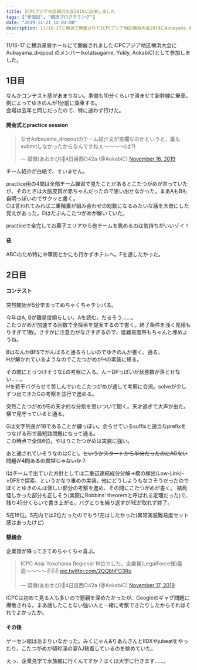```yaml
---
title: ICPCアジア地区横浜大会2019に出場しました
tags: ["参加記", "競技プログラミング"]
date: "2019-11-21 12:04:00"
description: 11/16-17に横浜で開催されたICPCアジア地区横浜大会2019にAobayama_dropoutのメンバーとして参加しました。
---
```


11/16-17 に横浜産貿ホールにて開催されましたICPCアジア地区横浜大会に Aobayama_dropout のメンバー(kotatsugame, Yukly, AokabiC)として参加しました。

## 1日目
なんかコンテスト感があまりない。準備も10分くらいで済ませて新幹線に乗車。例によってゆきのんが1分前に乗車する。  
会場は去年と同じだったので、特に迷わず行けた。

#### 開会式とpractice session

<blockquote class="twitter-tweet"><p lang="ja" dir="ltr">なぜAobayama_dropoutのチーム紹介文が空欄なのかというと、誰もsubmitしなかったからなんですねぇ〜〜〜〜(は?)</p>&mdash; 碧黴(あおかび)🦇4日目西O42a (@AokabiC) <a href="https://twitter.com/AokabiC/status/1195565973513728001?ref_src=twsrc%5Etfw">November 16, 2019</a></blockquote> <script async src="https://platform.twitter.com/widgets.js" charset="utf-8"></script>

チーム紹介が白紙で、すいません。

practice用の4問は全部チーム練習で見たことがあるとこたつがめが言っていたが、そのときは大脳皮質が赤ちゃんだったので思い出せなかった。まあAもBも自明っぽいのでサクッと書く。  
Cは言われてみれば二重階乗が組み合わせの総数になるみたいな話を大昔にした覚えがあった。Dはたぶんこたつがめが解いていた。

practiceで全完してお菓子エリアから他チームを眺めるのは気持ちがいいゾイ！

#### 夜
ABCのため特に中華街とかにも行かずホテルへ。Fを通したかった。

## 2日目
#### コンテスト
突然開始が5分早まってめちゃくちゃテンパる。

今年はA, Bが難易度順らしい。Aを読む。だるそう……。  
こたつがめが加速する回数で全探索を提案するので書く。終了条件を浅く見積もりすぎて1敗。さすがに注意力がなさすぎるので、低難易度帯もちゃんと埋めようね。

BはなんかBFSでがんばると通るらしいのでゆきのんが書く。通る。  
Hが解かれているようなのでこたつがめがHの実装に移る。

その間にとっつけそうなEの考察に入る。んーDPっぽいが状態数が落とせない……。  
Hを若干バグらせて苦しんでいたこたつがめが通して考察に合流。solveが少しずつ出てきたGの考察を並行で進める。

突然こたつがめがEの天才的な分割を思いついて聞く。天才過ぎて大声が出た。横で見守っていると通る。

Gは文字列長が16であることが鍵っぽい。余らせているsuffixと適当なprefixをつなげる形で最短路問題になって通る。  
この時点で全体6位。やはりこたつがめは実装に強い。

あと通されていそうなのはCとI。~~というかスタートから半分たったのにACない問題が4問あるの異常じゃないか？~~

Iはチームで出ていた方針としては二重辺連結成分分解->橋の検出(Low-Link)->DFSで探索、というかなり重めの実装。他にどうしようもなさそうだったのでぼくとゆきのんは怪しい部分の考察を進め、その間にこたつがめが書く。
結局怪しかった部分も正しそう(実際にRobbins’ theoremと呼ばれる定理だった)で、残り45分くらいで書き上がる。バグとりを繰り返すがREが取れず終了。

5完16位。5完内では2位だったのでもう1完はしたかった(異常実装難易度セット感はあったけど)

#### 懇親会

企業賞が降ってきてめちゃくちゃ喜ぶ。
<blockquote class="twitter-tweet"><p lang="ja" dir="ltr">ICPC Asia Yokohama Regional 16位でした。企業賞(LegalForce様)最高〜〜〜〜✌️✌️✌️ <a href="https://t.co/2QQbhFO3Ru">pic.twitter.com/2QQbhFO3Ru</a></p>&mdash; 碧黴(あおかび)🦇4日目西O42a (@AokabiC) <a href="https://twitter.com/AokabiC/status/1196075294651609088?ref_src=twsrc%5Etfw">November 17, 2019</a></blockquote> <script async src="https://platform.twitter.com/widgets.js" charset="utf-8"></script>

ICPCは初めて見る人も多いので懇親を深めたかったが、Googleのギャグ問題に爆散される。まあ話したことない強い人と一緒に考察できたりしたからそれはそれでよかったか。

#### その後
ゲーセン組はあまりいなかった。みくにゃん&りあんさんとIIDXやjubeatをやったり、こたつがめが頓珍漢の宴AJ粘着しているのを眺めていた。

えっ、企業見学で水族館に行くんですか？ぼくは大学に行きます……。